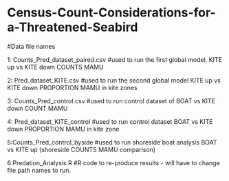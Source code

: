 # Census-Count-Considerations-for-a-Threatened-Seabird


#Data file names

1: Counts_Pred_dataset_paired.csv #used to run the first global model, KITE up vs KITE down COUNTS MAMU


2: Pred_dataset_KITE.csv #used to run the second global model KITE up vs KITE down PROPORTION MAMU in kite zones


3: Counts_Pred_control.csv  #used to run control dataset of BOAT vs KITE down COUNT MAMU


4: Pred_dataset_KITE_control #used to run control dataset BOAT vs KITE down PROPORTION MAMU in kite zone


5:Counts_Pred_control_byside #used to run shoreside boat analysis BOAT vs KITE up (shoreside COUNTS MAMU comparison) 


6:Predation_Analysis.R    #R code to re-produce results - will have to change file path names to run. 

